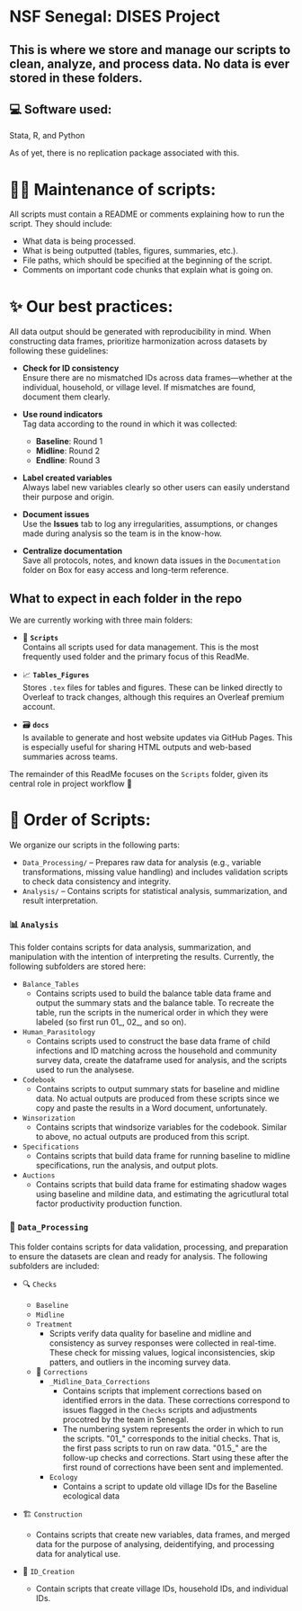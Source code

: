 # NSF Senegal: DISES Project 
## This is where we store and manage our scripts to clean, analyze, and process data. No data is **ever** stored in these folders.

## 💻 Software used:  
Stata, R, and Python  

As of yet, there is no replication package associated with this.  

# 🧑‍🔧 Maintenance of scripts:  
All scripts must contain a README or comments explaining how to run the script. They should include:  
- What data is being processed.  
- What is being outputted (tables, figures, summaries, etc.).  
- File paths, which should be specified at the beginning of the script.
- Comments on important code chunks that explain what is going on. 

# ✨ Our best practices:

All data output should be generated with reproducibility in mind. When constructing data frames, prioritize harmonization across datasets by following these guidelines:

- **Check for ID consistency**  
  Ensure there are no mismatched IDs across data frames—whether at the individual, household, or village level. If mismatches are found, document them clearly.

- **Use round indicators**  
  Tag data according to the round in which it was collected:
  - **Baseline**: Round 1  
  - **Midline**: Round 2  
  - **Endline**: Round 3  

- **Label created variables**  
  Always label new variables clearly so other users can easily understand their purpose and origin.

- **Document issues**  
  Use the **Issues** tab to log any irregularities, assumptions, or changes made during analysis so the team is in the know-how. 

- **Centralize documentation**  
  Save all protocols, notes, and known data issues in the `Documentation` folder on Box for easy access and long-term reference.  

## What to expect in each folder in the repo 

We are currently working with three main folders:

- 📝 **`Scripts`**  
  Contains all scripts used for data management. This is the most frequently used folder and the primary focus of this ReadMe.

- 📈 **`Tables_Figures`**  
  Stores `.tex` files for tables and figures. These can be linked directly to Overleaf to track changes, although this requires an Overleaf premium account.

- 🗃️ **`docs`**  
  Is available to generate and host website updates via GitHub Pages. This is especially useful for sharing HTML outputs and web-based summaries across teams.

The remainder of this ReadMe focuses on the `Scripts` folder, given its central role in project workflow 🥸

# 🔢 Order of Scripts:  
We organize our scripts in the following parts:  
* `Data_Processing/` – Prepares raw data for analysis (e.g., variable transformations, missing value handling) and includes validation scripts to check data consistency and integrity.   
* `Analysis/` – Contains scripts for statistical analysis, summarization, and result interpretation.  

### 📊 `Analysis`  
This folder contains scripts for data analysis, summarization, and manipulation with the intention of interpreting the results. Currently, the following subfolders are stored here:  
* `Balance_Tables`
  *  Contains scripts used to build the balance table data frame and output the summary stats and the balance table. To recreate the table, run the scripts in the numerical order in which they were labeled (so first run 01_, 02_, and so on). 
* `Human_Parasitology`
  * Contains scripts used to construct the base data frame of child infections and ID matching across the household and community survey data, create the dataframe used for analysis, and the scripts used to run the analysese. 
* `Codebook`
  * Contains scripts to output summary stats for baseline and midline data. No actual outputs are produced from these scripts since we copy and paste the results in a Word document, unfortunately. 
* `Winsorization`
  * Contains scripts that windsorize variables for the codebook. Similar to above, no actual outputs are produced from this script.
* `Specifications`
  * Contains scripts that build data frame for running baseline to midline specifications, run the analysis, and output plots.
* `Auctions`
  *  Contains scripts that build data frame for estimating shadow wages using baseline and mildine data, and estimating the agricutlural total factor productivity production function. 
   
### 🔄 `Data_Processing`

This folder contains scripts for data validation, processing, and preparation to ensure the datasets are clean and ready for analysis. The following subfolders are included:
* 🔍 `Checks` 
  * `Baseline`
  * `Midline`
  * `Treatment`
    *  Scripts verify data quality for baseline and midline  and consistency as survey responses were collected in real-time. These check for missing values, logical inconsistencies, skip patters, and outliers in the incoming survey data.
  * 🔧 `Corrections` 
    * `_Midline_Data_Corrections`
      *  Contains scripts that implement corrections based on identified errors in the data. These corrections correspond to issues flagged in the `Checks` scripts and adjustments procotred by the team in Senegal.
      *  The numbering system represents the order in which to run the scripts. "01_" corresponds to the initial checks. That is, the first pass scripts to run on raw data. "01.5_" are the follow-up checks and corrections. Start using these after the first round of corrections have been sent and implemented.
    * `Ecology`
      * Contains a script to update old village IDs for the Baseline ecological data 
     
* 🏗️ `Construction` 
   * Contains scripts that create new variables, data frames, and merged data for the purpose of analysing, deidentifying, and processing data for analytical use. 
  
* 🪪 `ID_Creation` 
   * Contain scripts that create village IDs, household IDs, and individual IDs.
 
